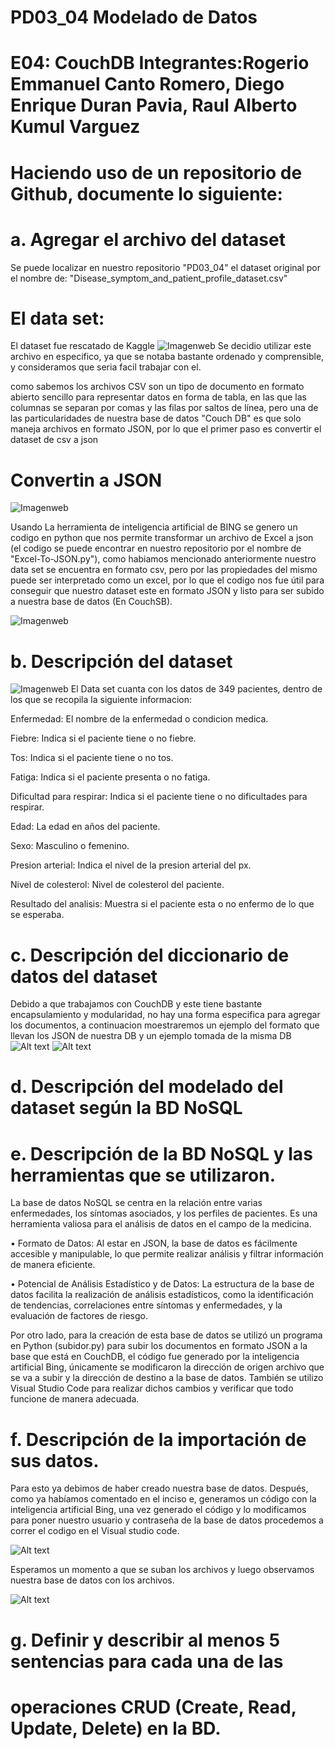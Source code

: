 # PD03_04 Modelado de Datos
# E04:	CouchDB Integrantes:Rogerio Emmanuel Canto Romero, Diego Enrique Duran Pavia, Raul Alberto Kumul Varguez


# Haciendo	uso	de	un	repositorio	de	Github,	documente	lo	siguiente:
# a. Agregar el	archivo	del	dataset 
Se puede localizar en nuestro repositorio  "PD03_04" el dataset original por el nombre de:
"Disease_symptom_and_patient_profile_dataset.csv" 

# El data set:
El dataset fue rescatado de Kaggle 
![Imagenweb](imagenes/Kaggle.png)
Se decidio utilizar este archivo en especifico, ya que se notaba bastante ordenado y comprensible, y consideramos que seria facil trabajar con el.



como sabemos los archivos CSV son un tipo de documento en formato abierto sencillo para representar datos en forma de tabla, en las que las columnas se separan por comas y las filas por saltos de línea, pero una de las particularidades de nuestra base de datos "Couch DB" es que solo maneja archivos en formato JSON, por lo que el primer paso es convertir el dataset de csv a json

# Convertin a JSON
![Imagenweb](imagenes/BING1.jpeg)

Usando La herramienta de inteligencia artificial de BING se genero un codigo en python que nos permite transformar un archivo de Excel a json (el codigo se puede encontrar en nuestro repositorio por el nombre de "Excel-To-JSON.py"), como habiamos mencionado anteriormente nuestro data set se encuentra en formato csv, pero por las propiedades del mismo puede ser interpretado como un excel, por lo que el codigo nos fue útil para conseguir que nuestro dataset este en formato JSON y listo para ser subido a nuestra base de datos (En CouchSB).

![Imagenweb](imagenes/exel-json.jpeg)

# b. Descripción	del	dataset
![Imagenweb](imagenes/dataset.jpeg)
El Data set cuanta con los datos de 349 pacientes, dentro de los que se recopila la siguiente informacion:

Enfermedad: El nombre de la enfermedad o condicion medica.

Fiebre: Indica si el paciente tiene o no fiebre.

Tos: Indica si el paciente tiene o no tos.

Fatiga: Indica si el paciente presenta o no fatiga.

Dificultad para respirar: Indica si el paciente tiene o no dificultades para respirar.

Edad: La edad en años del paciente.

Sexo: Masculino o femenino.

Presion arterial: Indica el nivel de la presion arterial del px.

Nivel de colesterol: Nivel de colesterol del paciente.

Resultado del analisis: Muestra si el paciente esta o no enfermo de lo que se esperaba.


# c. Descripción	del	diccionario	de	datos	del	dataset
Debido a que trabajamos con CouchDB y este tiene bastante encapsulamiento y modularidad, no hay una forma especifica para agregar los documentos, a continuacion moestraremos un ejemplo del formato que llevan los JSON de nuestra DB y un ejemplo tomada de la misma DB
![Alt text](imagenes/jason111.jpeg)
![Alt text](imagenes/json2.jpeg)

# d. Descripción	del	modelado	del	dataset	según	la	BD	NoSQL

# e. Descripción	de	la	BD	NoSQL	y	las	herramientas	que	se	utilizaron.
La base de datos NoSQL se centra en la relación entre varias enfermedades, los síntomas asociados, y los perfiles de pacientes. Es una herramienta valiosa para el análisis de datos en el campo de la medicina. 

•	Formato de Datos: Al estar en JSON, la base de datos es fácilmente accesible y manipulable, lo que permite realizar análisis y filtrar información de manera eficiente.

•	Potencial de Análisis Estadístico y de Datos: La estructura de la base de datos facilita la realización de análisis estadísticos, como la identificación de tendencias, correlaciones entre síntomas y enfermedades, y la evaluación de factores de riesgo.

Por otro lado, para la creación de esta base de datos se utilizó un programa en Python (subidor.py) para subir los documentos en formato JSON a la base que está en CouchDB, el código fue generado por la inteligencia artificial Bing, únicamente se modificaron la dirección de origen archivo que se va a subir y la dirección de destino a la base de datos. También se utilizo Visual Studio Code para realizar dichos cambios y verificar que todo funcione de manera adecuada.

# f. Descripción	de	la	importación	de	sus	datos.
Para esto ya debimos de haber creado nuestra base de datos.
Después, como ya habíamos comentado en el inciso e, generamos un código con la inteligencia artificial Bing, una vez generado el código y lo modificamos para poner nuestro usuario y contraseña de la base de datos procedemos a correr el codigo en el Visual studio code. 

![Alt text](imagenes/importacion1.jpeg)

Esperamos un momento a que se suban los archivos y luego observamos nuestra base de datos con los archivos.

![Alt text](imagenes/importacion2.jpeg)

# g. Definir	 y	 describir	 al	 menos	 5	 sentencias	 para	 cada	 una	 de	 las	
# operaciones	CRUD (Create,	Read,	Update,	Delete) en	la	BD.	
